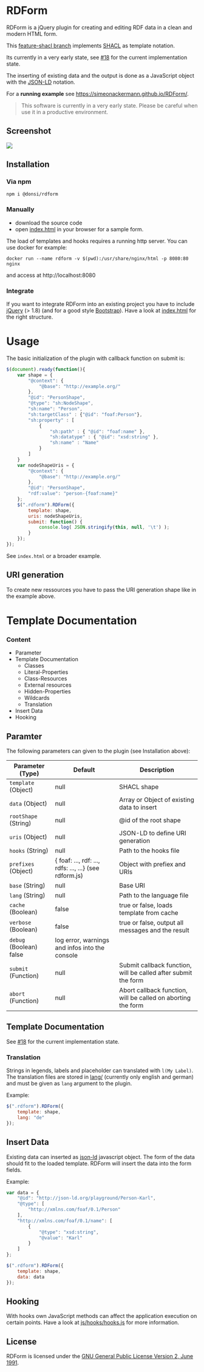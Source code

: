 # RDForm

RDForm is a jQuery plugin for creating and editing RDF data in a clean and modern HTML form.

This [feature-shacl branch](/tree/feature-shacl) implements [SHACL](https://www.w3.org/TR/shacl/) as template notation.

Its currently in a very early state, see [#18](https://github.com/simeonackermann/RDForm/issues/18) for the current implementation state.

The inserting of existing data and the output is done as a JavaScript object with the [JSON-LD](https://github.com/digitalbazaar/jsonld.js) notation.

For a **running example** see https://simeonackermann.github.io/RDForm/.

> This software is currently in a very early state. Please be careful when use it in a productive environment.

## Screenshot ##

![](screenshot.png)

## Installation ##

### Via npm

`npm i @donsi/rdform`


### Manually

* download the source code
* open [index.html](index.html) in your browser for a sample form.

The load of templates and hooks requires a running http server. You can use docker for example:

	docker run --name rdform -v $(pwd):/usr/share/nginx/html -p 8080:80 nginx

and access at http://localhost:8080

### Integrate

If you want to integrate RDForm into an existing project you have to include [jQuery](http://jquery.com/) (> 1.8) (and for a good style [Bootstrap](getbootstrap.com/)). Have a look at [index.html](index.html) for the right structure.

# Usage

The basic initialization of the plugin with callback function on submit is:

```js
$(document).ready(function(){
	var shape = {
		"@context": {
            "@base": "http://example.org/"
        },
        "@id": "PersonShape",
        "@type": "sh:NodeShape",
        "sh:name": "Person",
        "sh:targetClass" : {"@id": "foaf:Person"},
        "sh:property" : [
            {
                "sh:path" : { "@id": "foaf:name" },
                "sh:datatype" : { "@id": "xsd:string" },
                "sh:name" : "Name"
            }
        ]
	}
	var nodeShapeUris = {
        "@context": {
            "@base": "http://example.org/"
		},
		"@id": "PersonShape",
		"rdf:value": "person-{foaf:name}"
    };
	$(".rdform").RDForm({
		template: shape,
		uris: nodeShapeUris,
		submit: function() {
			console.log( JSON.stringify(this, null, '\t') );
		}
	});
});
```

See `index.html` or a broader example.

## URI generation

To create new ressources you have to pass the URI generation shape like in the example above.

# Template Documentation #

### Content ###

- Parameter
- Template Documentation
	- Classes
	- Literal-Properties
	- Class-Resources
	- External resources
	- Hidden-Properties
	- Wildcards
	- Translation
- Insert Data
- Hooking

## Paramter ##

The following parameters can given to the plugin (see Installation above):

Parameter (Type) | Default | Description
--- | --- | ---
`template` (Object) | null | SHACL shape
`data` (Object) | null | Array or Object of existing data to insert
`rootShape` (String) | null | @id of the root shape
`uris` (Object) | null | JSON-LD to define URI generation
`hooks` (String) | null | Path to the hooks file
`prefixes` (Object)	| {  foaf: ..., rdf: ..., rdfs: ..., ...} (see rdform.js) | Object with prefiex and URIs
`base` (String)	| null | Base URI
`lang` (String) | null | Path to the language file
`cache` (Boolean) | false | true or false, loads template from cache
`verbose` (Boolean)  | false | true or false, output all messages and the result
`debug` (Boolean) false | log error, warnings and infos into the console
`submit` (Function)	| null | Submit callback function, will be called after submit the form
`abort` (Function)	| null | Abort callback function, will be called on aborting the form


## Template Documentation ##

See [#18](https://github.com/simeonackermann/RDForm/issues/18) for the current implementation state.


### Translation ###

Strings in legends, labels and placeholder can translated with `l(My Label)`. The translation files are stored in [lang/](lang/) (currently only english and german) and must be given as `lang` argument to the plugin.

Example:

```js
$(".rdform").RDForm({
	template: shape,
	lang: "de"
});
```

## Insert Data ##

Existing data can inserted as [json-ld](http://json-ld.org/) javascript object. The form of the data should fit to the loaded template. RDForm will insert the data into the form fields.

Example:

```js
var data = {
	"@id": "http://json-ld.org/playground/Person-Karl",
	"@type": [
		"http://xmlns.com/foaf/0.1/Person"
	],
	"http://xmlns.com/foaf/0.1/name": [
		{
			"@type": "xsd:string",
			"@value": "Karl"
		}
	]
};

$(".rdform").RDForm({
	template: shape,
	data: data
});
```

## Hooking ##

With hooks own JavaScript methods can affect the application execution on certain points. Have a look at [js/hooks/hooks.js](js/hooks/hooks.js) for more information.


## License ##

RDForm is licensed under the [GNU General Public License Version 2, June 1991](http://www.gnu.org/licenses/gpl-2.0.txt).
